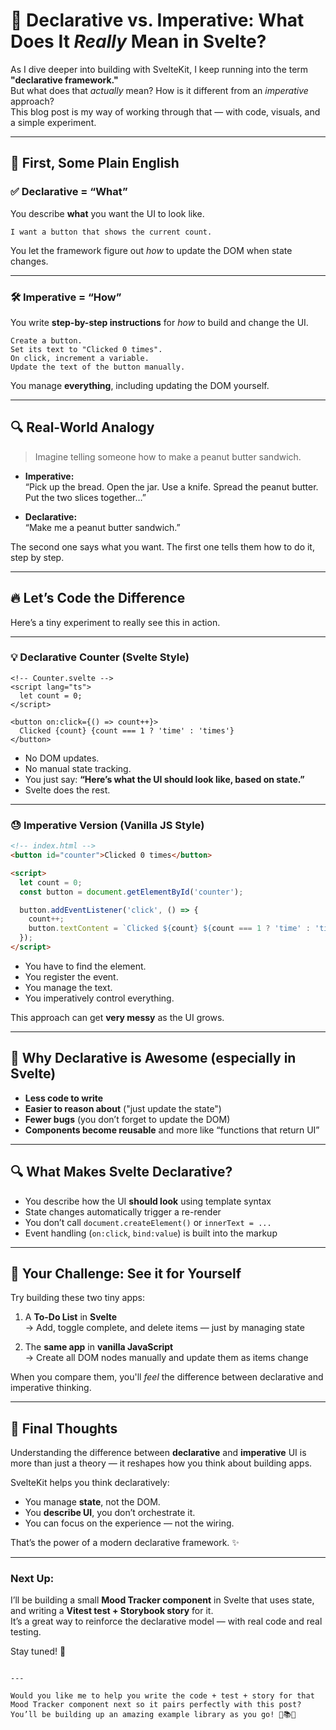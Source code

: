# 🤔 Declarative vs. Imperative: What Does It *Really* Mean in Svelte?

As I dive deeper into building with SvelteKit, I keep running into the term **"declarative framework."**  
But what does that *actually* mean? How is it different from an *imperative* approach?  
This blog post is my way of working through that — with code, visuals, and a simple experiment.

---

## 🧠 First, Some Plain English

### ✅ Declarative = “What”
You describe **what** you want the UI to look like.

```plaintext
I want a button that shows the current count.
```

You let the framework figure out *how* to update the DOM when state changes.

---

### 🛠 Imperative = “How”
You write **step-by-step instructions** for *how* to build and change the UI.

```plaintext
Create a button.
Set its text to "Clicked 0 times".
On click, increment a variable.
Update the text of the button manually.
```

You manage **everything**, including updating the DOM yourself.

---

## 🔍 Real-World Analogy

> Imagine telling someone how to make a peanut butter sandwich.

- **Imperative:**  
  “Pick up the bread. Open the jar. Use a knife. Spread the peanut butter. Put the two slices together…”

- **Declarative:**  
  “Make me a peanut butter sandwich.”

The second one says what you want. The first one tells them how to do it, step by step.

---

## 🔥 Let’s Code the Difference

Here’s a tiny experiment to really see this in action.

---

### 💡 Declarative Counter (Svelte Style)

```svelte
<!-- Counter.svelte -->
<script lang="ts">
  let count = 0;
</script>

<button on:click={() => count++}>
  Clicked {count} {count === 1 ? 'time' : 'times'}
</button>
```

- No DOM updates.
- No manual state tracking.
- You just say: **“Here’s what the UI should look like, based on state.”**
- Svelte does the rest.

---

### 😓 Imperative Version (Vanilla JS Style)

```html
<!-- index.html -->
<button id="counter">Clicked 0 times</button>

<script>
  let count = 0;
  const button = document.getElementById('counter');

  button.addEventListener('click', () => {
    count++;
    button.textContent = `Clicked ${count} ${count === 1 ? 'time' : 'times'}`;
  });
</script>
```

- You have to find the element.
- You register the event.
- You manage the text.
- You imperatively control everything.

This approach can get **very messy** as the UI grows.

---

## 🎨 Why Declarative is Awesome (especially in Svelte)

- **Less code to write**
- **Easier to reason about** ("just update the state")
- **Fewer bugs** (you don’t forget to update the DOM)
- **Components become reusable** and more like “functions that return UI”

---

## 🔍 What Makes Svelte Declarative?

- You describe how the UI **should look** using template syntax
- State changes automatically trigger a re-render
- You don’t call `document.createElement()` or `innerText = ...`
- Event handling (`on:click`, `bind:value`) is built into the markup

---

## 🧪 Your Challenge: See it for Yourself

Try building these two tiny apps:

1. A **To-Do List** in **Svelte**  
   → Add, toggle complete, and delete items — just by managing state

2. The **same app** in **vanilla JavaScript**  
   → Create all DOM nodes manually and update them as items change

When you compare them, you'll *feel* the difference between declarative and imperative thinking.

---

## 💬 Final Thoughts

Understanding the difference between **declarative** and **imperative** UI is more than just a theory — it reshapes how you think about building apps.

SvelteKit helps you think declaratively:
- You manage **state**, not the DOM.
- You **describe UI**, you don’t orchestrate it.
- You can focus on the experience — not the wiring.

That’s the power of a modern declarative framework. ✨

---

### Next Up:
I’ll be building a small **Mood Tracker component** in Svelte that uses state, and writing a **Vitest test + Storybook story** for it.  
It’s a great way to reinforce the declarative model — with real code and real testing.

Stay tuned! 🔮
```

---

Would you like me to help you write the code + test + story for that Mood Tracker component next so it pairs perfectly with this post?  
You’ll be building up an amazing example library as you go! 🧠📚🧪
